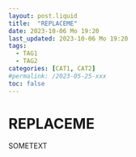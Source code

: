 ```yaml
---
layout: post.liquid
title:  "REPLACEME"
date: 2023-10-06 Mo 19:20
last_updated: 2023-10-06 Mo 19:20
tags:
  - TAG1
  - TAG2
categories: [CAT1, CAT2]
#permalink: /2023-05-25-xxx
toc: false
---
```



# REPLACEME

SOMETEXT

